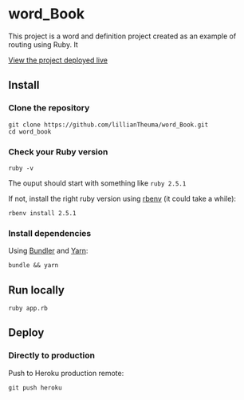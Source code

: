 # word_Book

This project is a word and definition project created as an example of routing using Ruby. It

[View the project deployed live](https://mighty-anchorage-15389.herokuapp.com/)

## Install

### Clone the repository

```shell
git clone https://github.com/lillianTheuma/word_Book.git
cd word_book
```

### Check your Ruby version

```shell
ruby -v
```

The ouput should start with something like `ruby 2.5.1`

If not, install the right ruby version using [rbenv](https://github.com/rbenv/rbenv) (it could take a while):

```shell
rbenv install 2.5.1
```

### Install dependencies

Using [Bundler](https://github.com/bundler/bundler) and [Yarn](https://github.com/yarnpkg/yarn):

```shell
bundle && yarn
```

## Run locally

```shell
ruby app.rb
```

## Deploy

### Directly to production

Push to Heroku production remote:

```shell
git push heroku
```
